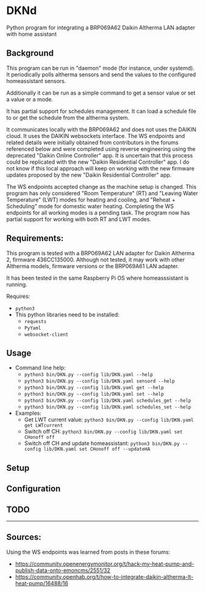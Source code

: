 # DKNd

Python program for integrating a BRP069A62 Daikin Altherma LAN adapter with home assistant


## Background

This program can be run in "daemon" mode (for instance, under systemd).
It periodically polls altherma sensors and send the values to the configured homeassistant sensors.

Additionally it can be run as a simple command to get a sensor value or set a value or a mode.

It has partial support for schedules management. It can load a schedule file to or get the schedule from the altherma system.

It communicates locally with the BRP069A62 and does not uses the DAIKIN cloud. It uses the DAIKIN websockets interface.
The WS endpoints and related details were initially obtained from contributors in the forums referenced below and were completed
using reverse engineering using the deprecated "Daikin Online Controller" app.
It is uncertain that this process could be replicated with the new "Daikin Residential Controller" app. I do not know if this local approach
will keep on working with the new firmware updates proposed by the new "Daikin Residential Controller" app.

The WS endpoints accepted change as the machine setup is changed. This program has only considered "Room Temperature" (RT) and "Leaving Water Temperature" (LWT)
modes for heating and cooling, and "Reheat + Scheduling" mode for domestic water heating. Completing the WS endpoints for all working modes  is a pending task.
The program now has partial support for working with both RT and LWT modes.


## Requirements:

This program is tested with a BRP069A62 LAN adapter for Daikin Altherma 2, firmware 436CC135000.
Although not tested, it may work with other Altherma models, firmware versions  or the BRP069A61 LAN adapter.

It has been tested in the same Raspberry Pi OS where homeasssistant is running.

Requires:

 - `python3`
 - This python libraries need to be installed:
   * `requests`
   * `PyYaml`
   * `websocket-client`


## Usage

- Command line help:
     - `python3 bin/DKN.py --config lib/DKN.yaml --help`
     - `python3 bin/DKN.py --config lib/DKN.yaml sensord --help`
     - `python3 bin/DKN.py --config lib/DKN.yaml get --help`
     - `python3 bin/DKN.py --config lib/DKN.yaml set --help`
     - `python3 bin/DKN.py --config lib/DKN.yaml schedules_get --help`
     - `python3 bin/DKN.py --config lib/DKN.yaml schedules_set --help`
- Examples:
    - Get LWT current value:
      `python3 bin/DKN.py --config lib/DKN.yaml get LWTcurrent`
    - Switch off CH:
      `python3 bin/DKN.py --config lib/DKN.yaml set CHonoff off`
    - Switch off CH and update homeassistant:
      `python3 bin/DKN.py --config lib/DKN.yaml set CHonoff off --updateHA`

## Setup

## Configuration

## TODO

____

## Sources:

Using the WS endpoints was learned from  posts in these forums:

 - <https://community.openenergymonitor.org/t/hack-my-heat-pump-and-publish-data-onto-emoncms/2551/32>
 - <https://community.openhab.org/t/how-to-integrate-daikin-altherma-lt-heat-pump/16488/16>
 